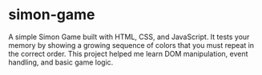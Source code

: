# simon-game
A simple Simon Game built with HTML, CSS, and JavaScript. It tests your memory by showing a growing sequence of colors that you must repeat in the correct order. This project helped me learn DOM manipulation, event handling, and basic game logic.

